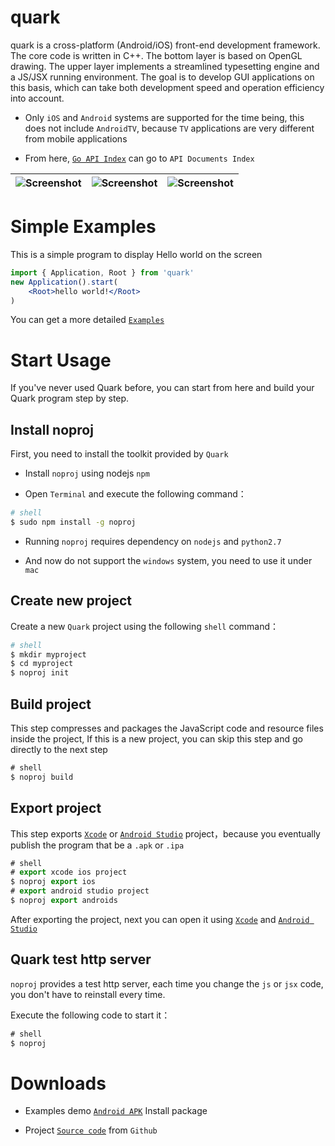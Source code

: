 quark
===============

quark is a cross-platform (Android/iOS) front-end development framework. The core code is written in C++. The bottom layer is based on OpenGL drawing. The upper layer implements a streamlined typesetting engine and a JS/JSX running environment. The goal is to develop GUI applications on this basis, which can take both development speed and operation efficiency into account.

* Only `iOS` and `Android` systems are supported for the time being, this does not include `AndroidTV`, because `TV` applications are very different from mobile applications

* From here, [`Go API Index`](http://quarks.cc/doc/) can go to `API Documents Index`

| ![Screenshot](http://quarks.cc/img/0x0ss.jpg) | ![Screenshot](http://quarks.cc/img/0x0ss_3.jpg) | ![Screenshot](http://quarks.cc/img/0x0ss_4.jpg) |
|--|--|--|


# Simple Examples

This is a simple program to display Hello world on the screen

```jsx
import { Application, Root } from 'quark'
new Application().start(
	<Root>hello world!</Root>
)
```

You can get a more detailed [`Examples`]

# Start Usage

If you've never used Quark before, you can start from here and build your Quark program step by step.

## Install noproj

First, you need to install the toolkit provided by `Quark`

* Install `noproj` using nodejs `npm` 

* Open `Terminal` and execute the following command：

```sh
# shell
$ sudo npm install -g noproj

```
	
* Running `noproj` requires dependency on `nodejs` and `python2.7`

* And now do not support the `windows` system, you need to use it under `mac`

## Create new project

Create a new `Quark` project using the following `shell` command：

```sh
# shell
$ mkdir myproject
$ cd myproject
$ noproj init
```

## Build project

This step compresses and packages the JavaScript code and resource files inside the project,
If this is a new project, you can skip this step and go directly to the next step

```js
# shell
$ noproj build
```

## Export project

This step exports [`Xcode`] or [`Android Studio`] project，because you eventually publish the program that be a `.apk` or `.ipa`

```js
# shell
# export xcode ios project
$ noproj export ios
# export android studio project
$ noproj export androids
```

After exporting the project, next you can open it using [`Xcode`] and [`Android Studio`]

## Quark test http server

`noproj` provides a test http server, each time you change the `js` or `jsx` code, you don't have to reinstall every time.

Execute the following code to start it：

```js
# shell
$ noproj
```

# Downloads

* Examples demo [`Android APK`] Install package

* Project [`Source code`] from `Github`


[`Examples`]: https://github.com/louis-tru/quark/tree/master/examples
[`Xcode`]: https://developer.apple.com/library/content/documentation/IDEs/Conceptual/AppDistributionGuide/ConfiguringYourApp/ConfiguringYourApp.html
[`Android Studio`]: https://developer.android.com/studio/projects/create-project.html
[`Android APK`]: https://github.com/louis-tru/quark/releases/download/v0.1.0/examples-release.apk
[`NPM`]: https://www.npmjs.com/package/noproj
[`Source code`]: https://github.com/louis-tru/quark

<script>
	<!--
	var language = (navigator.browserLanguage || navigator.language).toLowerCase();
	var isLanguageCn = language.indexOf('cn') >= 0;
	var isPageCn = location.href.indexOf('README-cn') >=0;
	var isHtml = typeof src == 'string'; // html page will have a src variable

	if ( isLanguageCn ) { // cn
		if ( !isPageCn ) { // goto to cn
			location.href = isHtml ? 'README-cn.html' : 'README-cn.md';
		}
	} else { // en
		if ( isPageCn ) { // goto to en
			location.href = isHtml ? 'README.html' : 'README.md';
		}
	}
	-->
</script>
